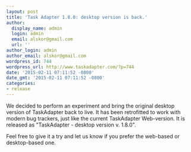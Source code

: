 ```yaml
---
layout: post
title: 'Task Adapter 1.8.0: desktop version is back.'
author:
  display_name: admin
  login: admin
  email: alskor@gmail.com
  url: ''
author_login: admin
author_email: alskor@gmail.com
wordpress_id: 744
wordpress_url: http://www.taskadapter.com/?p=744
date: '2015-02-11 07:11:52 -0800'
date_gmt: '2015-02-11 07:11:52 -0800'
categories:
- release
---
```

<p>We decided to perform an experiment and bring the original desktop version of TaskAdapter back to live. It has been retrofitted to work with modern bug trackers, just like the current TaskAdapter Web-version. It is released as "TaskAdapter - desktop version v. 1.8.0".</p>
<p>Feel free to give it a try and let us know if you prefer the web-based or desktop-based one.</p>
<p>&nbsp;</p>
